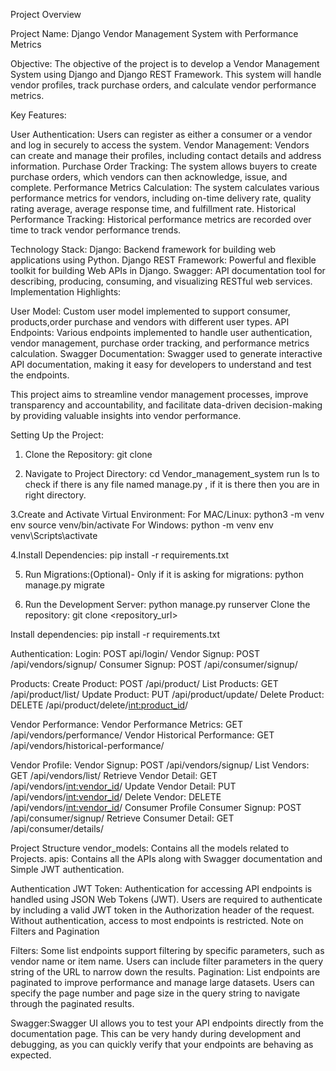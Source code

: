 
Project Overview

Project Name: Django Vendor Management System with Performance Metrics

Objective:
The objective of the project is to develop a Vendor Management System using Django and Django REST Framework. This system will handle vendor profiles, track purchase orders, and calculate vendor performance metrics.

Key Features:

User Authentication: Users can register as either a consumer or a vendor and log in securely to access the system.
Vendor Management: Vendors can create and manage their profiles, including contact details and address information.
Purchase Order Tracking: The system allows buyers to create purchase orders, which vendors can then acknowledge, issue, and complete.
Performance Metrics Calculation: The system calculates various performance metrics for vendors, including on-time delivery rate, quality rating average, average response time, and fulfillment rate.
Historical Performance Tracking: Historical performance metrics are recorded over time to track vendor performance trends.

Technology Stack:
Django: Backend framework for building web applications using Python.
Django REST Framework: Powerful and flexible toolkit for building Web APIs in Django.
Swagger: API documentation tool for describing, producing, consuming, and visualizing RESTful web services.
Implementation Highlights:

User Model: Custom user model implemented to support  consumer, products,order purchase and vendors with different user types.
API Endpoints: Various endpoints implemented to handle user authentication, vendor management, purchase order tracking, and performance metrics calculation.
Swagger Documentation: Swagger used to generate interactive API documentation, making it easy for developers to understand and test the endpoints.

This project aims to streamline vendor management processes, improve transparency and accountability, and facilitate data-driven decision-making by providing valuable insights into vendor performance.



Setting Up the Project:

1. Clone the Repository:
git clone <repository-url>

2. Navigate to Project Directory:
cd Vendor_management_system
run ls to check if there is any file named manage.py , if it is there then you are in right directory.

3.Create and Activate Virtual Environment:
For MAC/Linux:
python3 -m venv env
source venv/bin/activate
For Windows:
python -m venv env
venv\Scripts\activate

4.Install Dependencies:
pip install -r requirements.txt

5. Run Migrations:(Optional)- Only if it is asking for migrations:
python manage.py migrate

6. Run the Development Server:
python manage.py runserver
Clone the repository:
  git clone <repository_url>
  
Install dependencies:
  pip install -r requirements.txt
  
Authentication:
  Login: POST  api/login/
  Vendor Signup: POST /api/vendors/signup/
  Consumer Signup: POST /api/consumer/signup/

Products:
  Create Product: POST /api/product/
  List Products: GET /api/product/list/
  Update Product: PUT /api/product/update/
  Delete Product: DELETE /api/product/delete/<int:product_id>/

Vendor Performance:
  Vendor Performance Metrics: GET /api/vendors/performance/
  Vendor Historical Performance: GET /api/vendors/historical-performance/

Vendor Profile:
  Vendor Signup: POST /api/vendors/signup/
  List Vendors: GET /api/vendors/list/
  Retrieve Vendor Detail: GET /api/vendors/<int:vendor_id>/
  Update Vendor Detail: PUT /api/vendors/<int:vendor_id>/
  Delete Vendor: DELETE /api/vendors/<int:vendor_id>/
  Consumer Profile
  Consumer Signup: POST /api/consumer/signup/
  Retrieve Consumer Detail: GET /api/consumer/details/





Project Structure
  vendor_models: Contains all the models related to Projects.
  apis: Contains all the APIs along with Swagger documentation and Simple JWT authentication.

Authentication
JWT Token: Authentication for accessing API endpoints is handled using JSON Web Tokens (JWT). Users are required to authenticate by including a valid JWT token in the Authorization header of the request. Without authentication, access to most endpoints is restricted.
Note on Filters and Pagination

Filters: Some list endpoints support filtering by specific parameters, such as vendor name or item name. Users can include filter parameters in the query string of the URL to narrow down the results.
Pagination: List endpoints are paginated to improve performance and manage large datasets. Users can specify the page number and page size in the query string to navigate through the paginated results.

Swagger:Swagger  UI allows you to test your API endpoints directly from the documentation page. This can be very handy during development and debugging, as you can quickly verify that your endpoints are behaving as expected.


 
